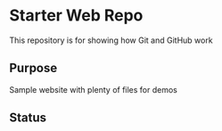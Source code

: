# Starter Web Repo

This repository is for showing how Git and GitHub work

## Purpose

Sample website with plenty of files for demos

## Status